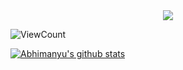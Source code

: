 <div align="center">
<img src="https://readme-typing-svg.herokuapp.com/?size=50&center=true&vCenter=true&width=800&height=100&lines=Namaste+🙏;Pranam+🙏;Khamma Ghani+🙏;Vanakkam+🙏;Sat Sri Akaal+🙏;Assalam Alaikum+🙏;">
<br>
</div>

![ViewCount](https://views.whatilearened.today/views/github/abhir9/abhir9.svg?cache=remove) <br>

<!--
**abhir9/abhir9** is a ✨ _special_ ✨ repository because its `README.md` (this file) appears on your GitHub profile.

Here are some ideas to get you started:

- 🔭 I’m currently working on ...
- 🌱 I’m currently learning ...
- 👯 I’m looking to collaborate on ...
- 🤔 I’m looking for help with ...
- 💬 Ask me about ...
- 📫 How to reach me: ...
- 😄 Pronouns: ...
- ⚡ Fun fact: ...
-->

[![Abhimanyu's github stats](https://github-readme-stats.vercel.app/api?username=abhir9&show_icons=true&theme=vue)](https://github.com/abhir9/github-readme-stats)

